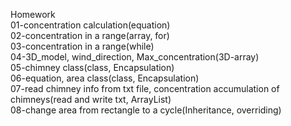 Homework  
01-concentration calculation(equation)  
02-concentration in a range(array, for)  
03-concentration in a range(while)  
04-3D_model, wind_direction, Max_concentration(3D-array)  
05-chimney class(class, Encapsulation)  
06-equation, area class(class, Encapsulation)  
07-read chimney info from txt file, concentration accumulation of chimneys(read and write txt, ArrayList)  
08-change area from rectangle to a cycle(Inheritance, overriding)  
